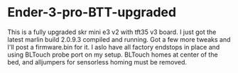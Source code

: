# Ender-3-pro-BTT-upgraded
This is a fully upgraded skr mini e3 v2 with tft35 v3 board. I just got the latest marlin build 2.0.9.3 compiled and running. Got a few more tweaks and I'll post a firmware.bin for it. I aslo have all factory endstops in place and using BLTouch probe port on my setup. BLTouch homes at center of the bed, and alljumpers for sensorless homing must be removed.
